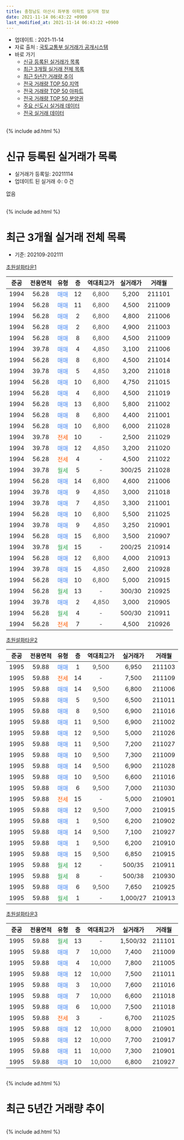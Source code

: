 ```yaml
---
title: 충청남도 아산시 좌부동 아파트 실거래 정보
date: 2021-11-14 06:43:22 +0900
last_modified_at: 2021-11-14 06:43:22 +0900
---
```


* 업데이트 : 2021-11-14
* 자료 출처 : [국토교통부 실거래가 공개시스템](http://rt.molit.go.kr)
* 바로 가기
    * [신규 등록된 실거래가 목록](#신규-등록된-실거래가-목록)
    * [최근 3개월 실거래 전체 목록](#최근-3개월-실거래-전체-목록)
    * [최근 5년간 거래량 추이](#최근-5년간-거래량-추이)
    * [전국 거래량 TOP 50 지역](https://inasie.github.io/apt-trade-info/최근-3개월-전국에서-가장-거래가-많이-발생한-지역)
    * [전국 거래량 TOP 50 아파트](https://inasie.github.io/apt-trade-info/최근-3개월-전국에서-가장-거래가-많이-발생한-아파트)
    * [전국 거래량 TOP 50 분양권](https://inasie.github.io/apt-trade-info/최근-3개월-전국에서-가장-거래가-많이-발생한-분양권)
    * [주요 신도시 실거래 데이터](https://inasie.github.io/apt-trade-info/주요-신도시)
    * [전국 실거래 데이터](https://inasie.github.io/apt-trade-info/전국)
<br>
{% include ad.html %}
<br>

# 신규 등록된 실거래가 목록
* 실거래가 등록일: 20211114
* 업데이트 된 실거래 수: 0 건

없음

<br>
{% include ad.html %}
<br>

# 최근 3개월 실거래 전체 목록
* 기준: 202109-202111


[초원설화타운1](https://search.naver.com/search.naver?query=%EC%B6%A9%EC%B2%AD%EB%82%A8%EB%8F%84+%EC%95%84%EC%82%B0%EC%8B%9C+%EC%A2%8C%EB%B6%80%EB%8F%99+%EC%B4%88%EC%9B%90%EC%84%A4%ED%99%94%ED%83%80%EC%9A%B41)

|준공|전용면적|유형|층|역대최고가|실거래가|거래월|
|:---:|:---:|:---:|:---:|:---:|:---:|:---:|
|1994|56.28|<span style="color:#4285f3">매매</span>|12|<span style="color:#444444">6,800</span>|5,200|211101|
|1994|56.28|<span style="color:#4285f3">매매</span>|11|<span style="color:#444444">6,800</span>|4,500|211009|
|1994|56.28|<span style="color:#4285f3">매매</span>|2|<span style="color:#444444">6,800</span>|4,800|211006|
|1994|56.28|<span style="color:#4285f3">매매</span>|2|<span style="color:#444444">6,800</span>|4,900|211003|
|1994|56.28|<span style="color:#4285f3">매매</span>|8|<span style="color:#444444">6,800</span>|4,500|211009|
|1994|39.78|<span style="color:#4285f3">매매</span>|4|<span style="color:#444444">4,850</span>|3,100|211006|
|1994|56.28|<span style="color:#4285f3">매매</span>|8|<span style="color:#444444">6,800</span>|4,500|211014|
|1994|39.78|<span style="color:#4285f3">매매</span>|5|<span style="color:#444444">4,850</span>|3,200|211018|
|1994|56.28|<span style="color:#4285f3">매매</span>|10|<span style="color:#444444">6,800</span>|4,750|211015|
|1994|56.28|<span style="color:#4285f3">매매</span>|4|<span style="color:#444444">6,800</span>|4,500|211019|
|1994|56.28|<span style="color:#4285f3">매매</span>|13|<span style="color:#444444">6,800</span>|5,800|211002|
|1994|56.28|<span style="color:#4285f3">매매</span>|8|<span style="color:#444444">6,800</span>|4,400|211001|
|1994|56.28|<span style="color:#4285f3">매매</span>|10|<span style="color:#444444">6,800</span>|6,000|211028|
|1994|39.78|<span style="color:#ff5a00">전세</span>|10|<span style="color:#444444">-</span>|2,500|211029|
|1994|39.78|<span style="color:#4285f3">매매</span>|12|<span style="color:#444444">4,850</span>|3,200|211020|
|1994|56.28|<span style="color:#ff5a00">전세</span>|4|<span style="color:#444444">-</span>|4,500|211022|
|1994|39.78|<span style="color:#34a853">월세</span>|5|<span style="color:#444444">-</span>|300/25|211028|
|1994|56.28|<span style="color:#4285f3">매매</span>|14|<span style="color:#444444">6,800</span>|4,600|211006|
|1994|39.78|<span style="color:#4285f3">매매</span>|9|<span style="color:#444444">4,850</span>|3,000|211018|
|1994|39.78|<span style="color:#4285f3">매매</span>|7|<span style="color:#444444">4,850</span>|3,300|211001|
|1994|56.28|<span style="color:#4285f3">매매</span>|10|<span style="color:#444444">6,800</span>|5,500|211025|
|1994|39.78|<span style="color:#4285f3">매매</span>|9|<span style="color:#444444">4,850</span>|3,250|210901|
|1994|56.28|<span style="color:#4285f3">매매</span>|15|<span style="color:#444444">6,800</span>|3,500|210907|
|1994|39.78|<span style="color:#34a853">월세</span>|15|<span style="color:#444444">-</span>|200/25|210914|
|1994|56.28|<span style="color:#4285f3">매매</span>|12|<span style="color:#444444">6,800</span>|4,000|210913|
|1994|39.78|<span style="color:#4285f3">매매</span>|15|<span style="color:#444444">4,850</span>|2,600|210928|
|1994|56.28|<span style="color:#4285f3">매매</span>|10|<span style="color:#444444">6,800</span>|5,000|210915|
|1994|56.28|<span style="color:#34a853">월세</span>|13|<span style="color:#444444">-</span>|300/30|210925|
|1994|39.78|<span style="color:#4285f3">매매</span>|2|<span style="color:#444444">4,850</span>|3,000|210905|
|1994|56.28|<span style="color:#34a853">월세</span>|4|<span style="color:#444444">-</span>|500/30|210911|
|1994|56.28|<span style="color:#ff5a00">전세</span>|7|<span style="color:#444444">-</span>|4,500|210926|

[초원설화타운2](https://search.naver.com/search.naver?query=%EC%B6%A9%EC%B2%AD%EB%82%A8%EB%8F%84+%EC%95%84%EC%82%B0%EC%8B%9C+%EC%A2%8C%EB%B6%80%EB%8F%99+%EC%B4%88%EC%9B%90%EC%84%A4%ED%99%94%ED%83%80%EC%9A%B42)

|준공|전용면적|유형|층|역대최고가|실거래가|거래월|
|:---:|:---:|:---:|:---:|:---:|:---:|:---:|
|1995|59.88|<span style="color:#4285f3">매매</span>|1|<span style="color:#444444">9,500</span>|6,950|211103|
|1995|59.88|<span style="color:#ff5a00">전세</span>|14|<span style="color:#444444">-</span>|7,500|211109|
|1995|59.88|<span style="color:#4285f3">매매</span>|14|<span style="color:#444444">9,500</span>|6,800|211006|
|1995|59.88|<span style="color:#4285f3">매매</span>|5|<span style="color:#444444">9,500</span>|6,500|211011|
|1995|59.88|<span style="color:#4285f3">매매</span>|8|<span style="color:#444444">9,500</span>|6,900|211016|
|1995|59.88|<span style="color:#4285f3">매매</span>|11|<span style="color:#444444">9,500</span>|6,900|211002|
|1995|59.88|<span style="color:#4285f3">매매</span>|12|<span style="color:#444444">9,500</span>|5,000|211026|
|1995|59.88|<span style="color:#4285f3">매매</span>|11|<span style="color:#444444">9,500</span>|7,200|211027|
|1995|59.88|<span style="color:#4285f3">매매</span>|10|<span style="color:#444444">9,500</span>|7,300|211009|
|1995|59.88|<span style="color:#4285f3">매매</span>|14|<span style="color:#444444">9,500</span>|6,900|211028|
|1995|59.88|<span style="color:#4285f3">매매</span>|10|<span style="color:#444444">9,500</span>|6,600|211016|
|1995|59.88|<span style="color:#4285f3">매매</span>|6|<span style="color:#444444">9,500</span>|7,000|211030|
|1995|59.88|<span style="color:#ff5a00">전세</span>|15|<span style="color:#444444">-</span>|5,000|210901|
|1995|59.88|<span style="color:#4285f3">매매</span>|12|<span style="color:#444444">9,500</span>|7,000|210915|
|1995|59.88|<span style="color:#4285f3">매매</span>|1|<span style="color:#444444">9,500</span>|6,200|210902|
|1995|59.88|<span style="color:#4285f3">매매</span>|14|<span style="color:#444444">9,500</span>|7,100|210927|
|1995|59.88|<span style="color:#4285f3">매매</span>|1|<span style="color:#444444">9,500</span>|6,200|210910|
|1995|59.88|<span style="color:#4285f3">매매</span>|15|<span style="color:#444444">9,500</span>|6,850|210915|
|1995|59.88|<span style="color:#34a853">월세</span>|12|<span style="color:#444444">-</span>|500/35|210911|
|1995|59.88|<span style="color:#34a853">월세</span>|8|<span style="color:#444444">-</span>|500/38|210930|
|1995|59.88|<span style="color:#4285f3">매매</span>|6|<span style="color:#444444">9,500</span>|7,650|210925|
|1995|59.88|<span style="color:#34a853">월세</span>|1|<span style="color:#444444">-</span>|1,000/27|210913|


<script async src="//pagead2.googlesyndication.com/pagead/js/adsbygoogle.js"></script>
<!-- 기본 -->
<ins class="adsbygoogle"
     style="display:block"
     data-ad-client="ca-pub-2446590836940007"
     data-ad-slot="1659523306"
     data-ad-format="auto"
     data-full-width-responsive="true"></ins>
<script>
(adsbygoogle = window.adsbygoogle || []).push({});
</script>


[초원설화타운3](https://search.naver.com/search.naver?query=%EC%B6%A9%EC%B2%AD%EB%82%A8%EB%8F%84+%EC%95%84%EC%82%B0%EC%8B%9C+%EC%A2%8C%EB%B6%80%EB%8F%99+%EC%B4%88%EC%9B%90%EC%84%A4%ED%99%94%ED%83%80%EC%9A%B43)

|준공|전용면적|유형|층|역대최고가|실거래가|거래월|
|:---:|:---:|:---:|:---:|:---:|:---:|:---:|
|1995|59.88|<span style="color:#34a853">월세</span>|13|<span style="color:#444444">-</span>|1,500/32|211101|
|1995|59.88|<span style="color:#4285f3">매매</span>|7|<span style="color:#444444">10,000</span>|7,400|211009|
|1995|59.88|<span style="color:#4285f3">매매</span>|4|<span style="color:#444444">10,000</span>|7,800|211005|
|1995|59.88|<span style="color:#4285f3">매매</span>|12|<span style="color:#444444">10,000</span>|7,500|211011|
|1995|59.88|<span style="color:#4285f3">매매</span>|3|<span style="color:#444444">10,000</span>|7,600|211016|
|1995|59.88|<span style="color:#4285f3">매매</span>|7|<span style="color:#444444">10,000</span>|6,600|211018|
|1995|59.88|<span style="color:#4285f3">매매</span>|6|<span style="color:#444444">10,000</span>|7,500|211018|
|1995|59.88|<span style="color:#ff5a00">전세</span>|3|<span style="color:#444444">-</span>|6,700|211025|
|1995|59.88|<span style="color:#4285f3">매매</span>|12|<span style="color:#444444">10,000</span>|8,000|210901|
|1995|59.88|<span style="color:#4285f3">매매</span>|12|<span style="color:#444444">10,000</span>|7,700|210917|
|1995|59.88|<span style="color:#4285f3">매매</span>|11|<span style="color:#444444">10,000</span>|7,300|210901|
|1995|59.88|<span style="color:#4285f3">매매</span>|10|<span style="color:#444444">10,000</span>|6,800|210927|


<br>
{% include ad.html %}
<br>

# 최근 5년간 거래량 추이


<div style="width:100%;">
    <canvas id="deal_progress" height="200"></canvas>
</div>

<script>
new Chart(document.getElementById("deal_progress"), {
    type: 'line',
    data: {
        labels: ['201611','201612','201701','201702','201703','201704','201705','201706','201707','201708','201709','201710','201711','201712','201801','201802','201803','201804','201805','201806','201807','201808','201809','201810','201811','201812','201901','201902','201903','201904','201905','201906','201907','201908','201909','201910','201911','201912','202001','202002','202003','202004','202005','202006','202007','202008','202009','202010','202011','202012','202101','202102','202103','202104','202105','202106','202107','202108','202109','202110','202111'],
        datasets: [{
            label: '매매',
            pointRadius: 1,
            data: [4, 3, 5, 10, 5, 7, 7, 6, 3, 11, 6, 3, 7, 3, 7, 7, 8, 3, 6, 2, 2, 17, 13, 11, 5, 8, 4, 3, 14, 7, 7, 5, 3, 16, 2, 9, 9, 6, 11, 8, 7, 12, 12, 11, 10, 9, 15, 10, 18, 16, 15, 14, 27, 38, 29, 18, 11, 37, 16, 33, 2],
            borderColor: "rgba(255, 201, 14, 1)",
            backgroundColor: "rgba(255, 201, 14, 0.5)",
            fill: false,
            lineTension: 0
        },{
            label: '전월세',
            pointRadius: 1,
            data: [6, 12, 2, 9, 8, 12, 7, 9, 16, 16, 14, 7, 7, 6, 8, 10, 4, 10, 5, 9, 8, 14, 3, 7, 8, 4, 1, 8, 8, 5, 1, 6, 5, 8, 6, 12, 4, 1, 5, 13, 12, 10, 7, 10, 8, 11, 10, 13, 10, 10, 7, 12, 8, 20, 12, 14, 8, 9, 8, 4, 2],
            borderColor: "rgba(0, 141, 185, 1)",
            backgroundColor: "rgba(0, 141, 185, 0.5)",
            fill: false,
            lineTension: 0
        }
        ]
    },
    options: {
        responsive: true,
        title: {
            display: false
        },
        tooltips: {
            mode: 'index',
            intersect: false
        },
        hover: {
            mode: 'nearest',
            intersect: true
        },
        scales: {
            xAxes: [{
                display: true,
                scaleLabel: {
                    display: true,
                    labelString: '년/월'
                }
            }],
            yAxes: [{
                display: true,
                ticks: {
                    suggestedMin: 0,
                },
                scaleLabel: {
                    display: true,
                    labelString: '실거래 수'
                }
            }]
        }
    }
});

</script>


<br>
{% include ad.html %}
<br>

